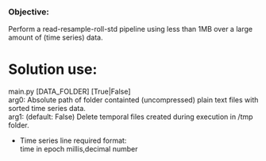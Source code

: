### Objective:
Perform a read-resample-roll-std pipeline using less than 1MB over a large amount of (time series) data.

# Solution use:
main.py [DATA_FOLDER] [True|False]  
arg0: Absolute path of folder containted (uncompressed) plain text files with sorted time series data.   
arg1: (default: False) Delete temporal files created during execution in /tmp folder.  

* Time series line required format:  
time in epoch millis,decimal number


